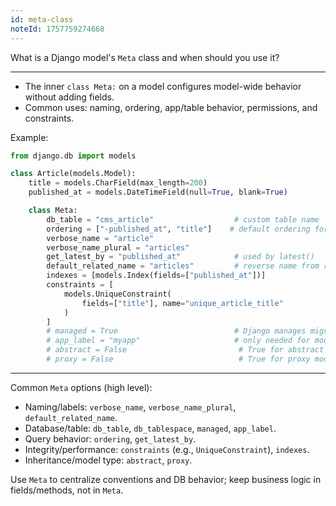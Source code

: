 ```yaml
---
id: meta-class
noteId: 1757759274668
---
```


What is a Django model's `Meta` class and when should you use it?

---

- The inner `class Meta:` on a model configures model-wide behavior without adding fields.
- Common uses: naming, ordering, app/table behavior, permissions, and constraints.

Example:
```python
from django.db import models

class Article(models.Model):
    title = models.CharField(max_length=200)
    published_at = models.DateTimeField(null=True, blank=True)

    class Meta:
        db_table = "cms_article"                  # custom table name
        ordering = ["-published_at", "title"]    # default ordering for QuerySets
        verbose_name = "article"
        verbose_name_plural = "articles"
        get_latest_by = "published_at"            # used by latest()
        default_related_name = "articles"         # reverse name from related models
        indexes = [models.Index(fields=["published_at"])]
        constraints = [
            models.UniqueConstraint(
                fields=["title"], name="unique_article_title"
            )
        ]
        # managed = True                          # Django manages migrations (default)
        # app_label = "myapp"                     # only needed for models outside apps
        # abstract = False                         # True for abstract base classes
        # proxy = False                            # True for proxy models
```

---

Common `Meta` options (high level):
- Naming/labels: `verbose_name`, `verbose_name_plural`, `default_related_name`.
- Database/table: `db_table`, `db_tablespace`, `managed`, `app_label`.
- Query behavior: `ordering`, `get_latest_by`.
- Integrity/performance: `constraints` (e.g., `UniqueConstraint`), `indexes`.
- Inheritance/model type: `abstract`, `proxy`.

Use `Meta` to centralize conventions and DB behavior; keep business logic in fields/methods, not in `Meta`.
